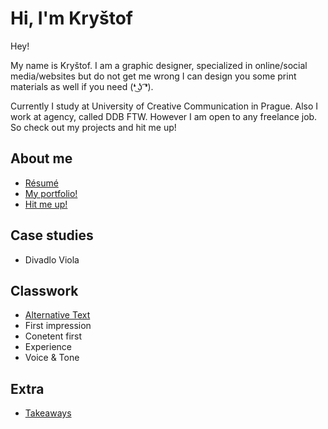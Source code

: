 # Hi, I'm Kryštof

Hey!

My name is Kryštof. I am a graphic designer, specialized in online/social media/websites but do not get me wrong I can design you some print materials as well if you need (❛ ͜ʖ ͡❛).

Currently I study at University of Creative Communication in Prague. Also I work at agency, called DDB FTW. However I am open to any freelance job.  So check out my projects and hit me up!


## About me

- [Résumé](04-experience/index.md)
- <a href="www.behance.net/krystofhenzl/">My portfolio!</a>
- <a href="krystofhenzl@gmail.com/">Hit me up!</a>

## Case studies

- Divadlo Viola

## Classwork

- [Alternative Text](01-alternative-text/index.md)
- First impression
- Conetent first
- Experience
- Voice & Tone

## Extra

- [Takeaways](takeaways/index.md)

